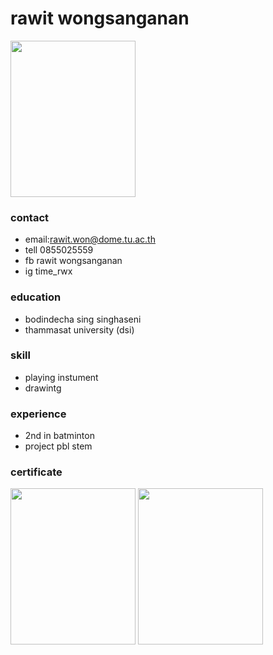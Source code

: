 # rawit wongsanganan

<img src="https://img.in.th/images/cbc238fa16c9d2f58f452b8a73166794.jpg" width="200" height="250">

### contact
- email:rawit.won@dome.tu.ac.th
- tell 0855025559
- fb rawit wongsanganan
- ig time_rwx
### education
- bodindecha sing singhaseni 
- thammasat university (dsi)  
### skill
- playing instument
- drawintg
### experience
- 2nd in batminton
- project pbl stem
### certificate
<img src="https://img.in.th/images/8f92ea8ddc6d417b6bb97186e7dafaae.jpg" width="200" height="250">
<img src="https://img.in.th/images/a23170e85c0a990e0ee6de66e4424d49.jpg" width="200" height="250">
